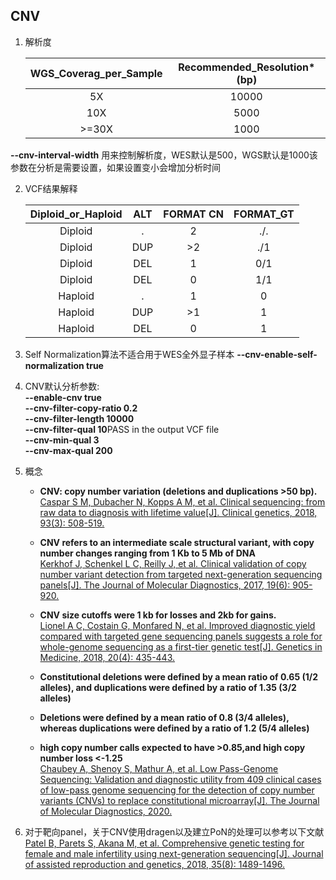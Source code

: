 ## CNV

1. 解析度

   |WGS_Coverag_per_Sample|Recommended_Resolution*(bp)|
   |:---:|:---:|
   |5X   | 10000  |
   |10X   |  5000 |
   |>=30X   |  1000 |

**--cnv-interval-width** 用来控制解析度，WES默认是500，WGS默认是1000该参数在分析是需要设置，如果设置变小会增加分析时间

2. VCF结果解释

   |Diploid_or_Haploid|ALT|FORMAT CN|FORMAT_GT|
   |:---:|:---:|:---:|:---:|
   |Diploid|.|2|./.|
   |Diploid|DUP|>2|./1|
   |Diploid|DEL|1|0/1|
   |Diploid|DEL|0|1/1|
   |Haploid|.|1|0|
   |Haploid|DUP|>1|1|
   |Haploid|DEL|0|1|

3. Self Normalization算法不适合用于WES全外显子样本 **--cnv-enable-self-normalization true**

4. CNV默认分析参数:<br>
   **--enable-cnv true**<br>
   **--cnv-filter-copy-ratio 0.2**<br>
   **--cnv-filter-length 10000**<br>
   **--cnv-filter-qual 10**PASS in the output VCF file<br>
   **--cnv-min-qual 3<br>
   --cnv-max-qual 200**

5. 概念
   + **CNV: copy number variation (deletions and duplications >50 bp).**<br>[Caspar S M, Dubacher N, Kopps A M, et al. Clinical sequencing: from raw data to diagnosis with lifetime value[J]. Clinical genetics, 2018, 93(3): 508-519.](https://onlinelibrary.wiley.com/doi/full/10.1111/cge.13190) <br>

   + **CNV refers to an intermediate scale structural variant, with copy number changes ranging from 1 Kb to 5 Mb of DNA**<br>
   [Kerkhof J, Schenkel L C, Reilly J, et al. Clinical validation of copy number variant detection from targeted next-generation sequencing panels[J]. The Journal of Molecular Diagnostics, 2017, 19(6): 905-920.](https://pubmed.ncbi.nlm.nih.gov/28818680/) <br>
   
   + **CNV size cutoffs were 1 kb for losses and 2kb for gains.**<br>[Lionel A C, Costain G, Monfared N, et al. Improved diagnostic yield compared with targeted gene sequencing panels suggests a role for whole-genome sequencing as a first-tier genetic test[J]. Genetics in Medicine, 2018, 20(4): 435-443.](https://www.nature.com/articles/gim2017119) <br>
   
   + **Constitutional deletions were defined by a mean ratio of 0.65 (1/2 alleles), and duplications were defined by a ratio of 1.35 (3/2 alleles)**

   + **Deletions were defined by a mean ratio of 0.8 (3/4 alleles), whereas duplications were defined by a ratio of 1.2 (5/4 alleles)**
   
   + **high copy number calls expected to have >0.85,and high copy number loss <-1.25**<br>[Chaubey A, Shenoy S, Mathur A, et al. Low Pass-Genome Sequencing: Validation and diagnostic utility from 409 clinical cases of low-pass genome sequencing for the detection of copy number variants (CNVs) to replace constitutional microarray[J]. The Journal of Molecular Diagnostics, 2020.](https://pubmed.ncbi.nlm.nih.gov/32344035/)
   
6. 对于靶向panel，关于CNV使用dragen以及建立PoN的处理可以参考以下文献<br> 
   [Patel B, Parets S, Akana M, et al. Comprehensive genetic testing for female and male infertility using next-generation sequencing[J]. Journal of assisted reproduction and genetics, 2018, 35(8): 1489-1496.](https://link.springer.com/article/10.1007/s10815-018-1204-7)